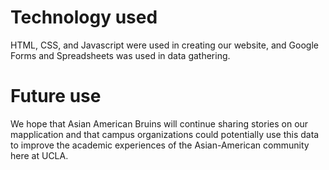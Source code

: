 # Technology used
HTML, CSS, and Javascript were used in creating our website, and Google Forms and Spreadsheets was used in data gathering.

# Future use
We hope that Asian American Bruins will continue sharing stories on our mapplication and that campus organizations could potentially use this data to improve the academic experiences of the Asian-American community here at UCLA.
